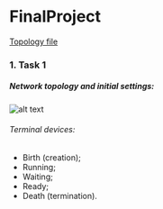 # FinalProject

[Topology file](https://github.com/OleksandrZhabko/DevOps_online_Dnipro_2021Q3/tree/main/m4/task4.4/PacketTracer)
### 1. Task 1
##### Network topology and initial settings:
![alt text](https://github.com/OleksandrZhabko/DevOps_online_Dnipro_2021Q3/blob/main/m4/task4.4/images/task4.4_1_0.jpg)
###### Terminal devices:
- Birth (creation);
- Running;
- Waiting;
- Ready;
- Death (termination).

